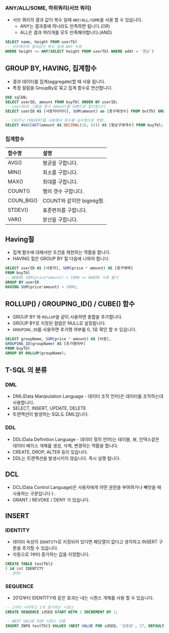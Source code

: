 ### ANY/ALL/SOME, 하위쿼리(서브 쿼리)
* 서브 쿼리의 결과 값이 복수 일때 `ANY/ALL/SOME`을 사용 할 수 있습니다.
  * ANY는 결과중에 하나라도 만족하면 됩니다.(OR) 
  * ALL은 결과 여러개를 모두 만족해야합니다.(AND)
```sql
SELECT name, height FROM userTbl
-- 서브쿼리의 결과값이 복수 일때 ANY 사용
WHERE height >= ANY(SELECT height FROM userTbl WHERE addr = '경남')
```


## GROUP BY, HAVING, 집계함수
* 결과 데이터를 집계(aggregate)할 때 사용 됩니다. 
* 특정 컬럼을 GroupBy로 묶고 집계 함수로 연산합니다. 
```sql
USE sqlDB;
SELECT userID, amount FROM buyTbl ORDER BY userID;
-- userID로 그룹을 묶고 amount를 SUM으로 합산합니다.
SELECT userID AS [사용자아이디], SUM(amount) as [총구매갯수] FROM butTbl GROUP BY userID;

-- CAST나 CONVERT를 사용해서 정수를 실수형으로 변환.
SELECT AVG(CAST(amount AS DECIMAL(10, 6))) AS [평균구매개수] FROM buyTbl;
```
### 집계함수

|함수명|설명|
|:--|:--|
|AVG()|평균을 구합니다.|
|MIN()|최소를 구합니다.|
|MAX()|최대를 구합니다.|
|COUNT()|행의 갯수 구합니다.|
|COUN_BIG()|COUNT와 같지만 bigintg형.|
|STDEV()|표준편차를 구합니다.|
|VAR()|분산을 구합니다.|

## Having절
* 집계 함수에 대해서만 조건을 제한하는 역활을 합니다. 
* HAVING 절은 GROUP BY 절 다음에 나와야 합니다. 
```sql
SELECT userID AS [사용자], SUM(price * amount) AS [총구매액]
FROM buyTbl
-- WHERE SUM(price*amount) > 1000 => WHERE 사용 불가
GROUP BY userID
HAVING SUM(price*amount) > 1000;
```

## ROLLUP() / GROUPING_ID() / CUBE() 함수
* GROUP BY 와 `ROLLUP`을 같이 사용하면 총합을 추가합니다.
* GROUP BY로 지정된 컬럼은 NULL로 설정됩니다. 
* `GROUPING_ID`를 사용하면 추가행 여부를 0, 1로 확인 할 수 있습니다.
```sql
SELECT groupName, SUM(price * amount) AS [비용],
GROUPING_ID(groupName) AS [추가행여부]
FROM buyTbl
GROUP BY ROLLUP(groupName);
```

## T-SQL 의 분류
### DML
* DML(Data Manipulation Language - 데이터 조작 언어)은 데이터를 조작하는데 사용합니다. 
* SELECT, INSERT, UPDATE, DELETE
* 트랜젝션이 발생하는 SQL도 DML입니다. 
### DDL
* DDL(Data Definition Language - 데이터 정의 언어)는 테이블, 뷰, 인덱스같은 데이터 베이스 개체를 생성, 삭제, 변경하는 역활을 합니다. 
* CREATE, DROP, ALTER 등이 있습니다. 
* DDL는 트랜젝션을 발생시키지 않습니다. 즉시 실행 됩니다. 

## DCL
* DCL(Data Control Language)은 사용자에게 어떤 권한을 부여하거나 빼앗을 때 사용하는 구문입니다ㅏ. 
* GRANT / REVOKE / DENY 가 있습니다. 

## INSERT
### IDENTITY
* 데이터 속성이 `IDENTITY`로 지정되어 있다면 해당열이 없다고 생각하고 INSERT 구문을 추가할 수 있습니다. 
* 자동으로 1부터 증가하는 값을 지정합니다. 
```sql
CREATE TABLE testTbl2
( id int IDENTITY 
-- 생략)
```
### SEQUENCE
* 2012부터 IDENTITY와 같은 효과는 내는 시퀀스 개체를 사용 할 수 있습니다. 
```sql
-- 1부터 시작하고 1씩 증가하는 시퀀스
CREATE SEQUENCE idSEQ START WITH 1 INCREMENT BY 1;

-- NEXT VALUE FOR 시퀀스 이름
INSERT INFO testTbl3 VALUES (NEXT VALUE FOR idSEQ, '강동원', 27, DEFAULT);
```